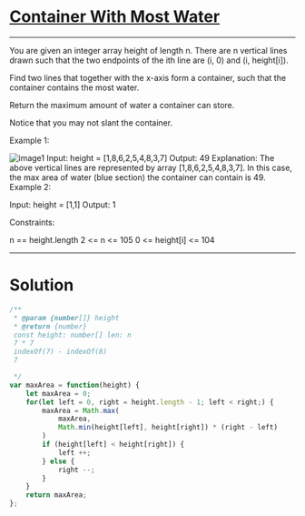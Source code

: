 # [Container With Most Water](https://leetcode.com/problems/container-with-most-water/description/)

---
You are given an integer array height of length n. There are n vertical lines drawn such that the two endpoints of the ith line are (i, 0) and (i, height[i]).

Find two lines that together with the x-axis form a container, such that the container contains the most water.

Return the maximum amount of water a container can store.

Notice that you may not slant the container.

Example 1:

![image1](https://s3-lc-upload.s3.amazonaws.com/uploads/2018/07/17/question_11.jpg)
Input: height = [1,8,6,2,5,4,8,3,7]
Output: 49
Explanation: The above vertical lines are represented by array [1,8,6,2,5,4,8,3,7]. In this case, the max area of water (blue section) the container can contain is 49.
Example 2:

Input: height = [1,1]
Output: 1
 

Constraints:

n == height.length
2 <= n <= 105
0 <= height[i] <= 104

---
# Solution

```javascript
/**
 * @param {number[]} height
 * @return {number}
 const height: number[] len: n
 7 * 7
 indexOf(7) - indexOf(8)
 7

 */
var maxArea = function(height) {
    let maxArea = 0;
    for(let left = 0, right = height.length - 1; left < right;) {
        maxArea = Math.max(
            maxArea,
            Math.min(height[left], height[right]) * (right - left)
        )
        if (height[left] < height[right]) {
            left ++;
        } else {
            right --;
        }
    }
    return maxArea;
};
```